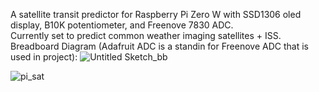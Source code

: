 A satellite transit predictor for Raspberry Pi Zero W with SSD1306 oled display, B10K potentiometer, and Freenove 7830 ADC.                            
Currently set to predict common weather imaging satellites + ISS.                                                          
Breadboard Diagram (Adafruit ADC is a standin for Freenove ADC that is used in project):
![Untitled Sketch_bb](https://github.com/northwesternHermeneutic/pi-satellite-predictor/assets/165076715/d6ab125d-7c65-4893-bfce-df016f57c045)

![pi_sat](https://github.com/northwesternHermeneutic/pi-satellite-predictor/assets/165076715/c4c8110d-47bb-44eb-869e-3eeee410ec67)

